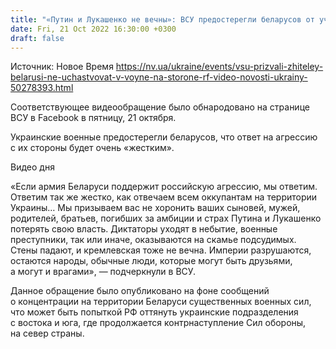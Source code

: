 ```yaml
---
title: "«Путин и Лукашенко не вечны»: ВСУ предостерегли беларусов от участия в войне против Украины — видео"
date: Fri, 21 Oct 2022 16:30:00 +0300
draft: false
---
```

Источник: Новое Время https://nv.ua/ukraine/events/vsu-prizvali-zhiteley-belarusi-ne-uchastvovat-v-voyne-na-storone-rf-video-novosti-ukrainy-50278393.html


Соответствующее видеообращение было обнародовано на странице ВСУ в Facebook в пятницу, 21 октября.

Украинские военные предостерегли беларусов, что ответ на агрессию с их стороны будет очень «жестким».

 Видео дня   

«Если армия Беларуси поддержит российскую агрессию, мы ответим. Ответим так же жестко, как отвечаем всем оккупантам на территории Украины… Мы призываем вас не хоронить ваших сыновей, мужей, родителей, братьев, погибших за амбиции и страх Путина и Лукашенко потерять свою власть. Диктаторы уходят в небытие, военные преступники, так или иначе, оказываются на скамье подсудимых. Стены падают, и кремлевская тоже не вечна. Империи разрушаются, остаются народы, обычные люди, которые могут быть друзьями, а могут и врагами», — подчеркнули в ВСУ.

Данное обращение было опубликовано на фоне сообщений о концентрации на территории Беларуси существенных военных сил, что может быть попыткой РФ оттянуть украинские подразделения с востока и юга, где продолжается контрнаступление Сил обороны, на север страны.
